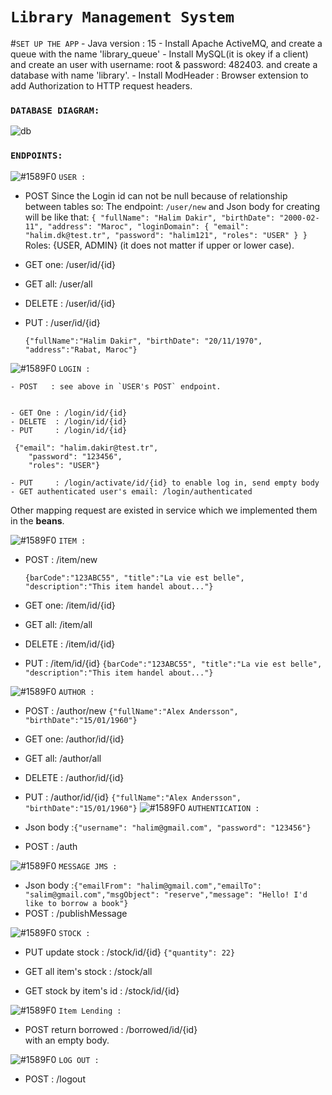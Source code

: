 # ****`Library Management System`****

#`SET UP THE APP`
    - Java version : 15
    - Install Apache ActiveMQ, and create a queue with the name 'library_queue'
    - Install MySQL(it is okey if a client) and create an user with username: root & password: 482403.
      and create a database with name 'library'.
    - Install ModHeader : Browser extension to add Authorization to HTTP request headers.

### `DATABASE DIAGRAM:`
![db](https://user-images.githubusercontent.com/3110131/104819865-e0e96a00-5830-11eb-9745-6c78bd4b79b7.jpg)

### `ENDPOINTS:`

![#1589F0](https://via.placeholder.com/15/1589F0/000000?text=+) `USER :`
      
   - POST   Since the Login id can not be null because of relationship between tables so: 
            The endpoint: `/user/new` and Json body for creating will be like that:
            `{
                 "fullName": "Halim Dakir",
                 "birthDate": "2000-02-11",
                 "address": "Maroc",
                 "loginDomain": {
                                 "email": "halim.dk@test.tr",
                                 "password": "halim121",
                                 "roles": "USER"
                                 }
            }`
     Roles: {USER, ADMIN} (it does not matter if upper or lower case).

     
   - GET one: /user/id/{id}
   - GET all: /user/all
   - DELETE : /user/id/{id}
   - PUT    : /user/id/{id}

     `{"fullName":"Halim Dakir",
       "birthDate": "20/11/1970",
       "address":"Rabat, Maroc"}`
     
![#1589F0](https://via.placeholder.com/15/1589F0/000000?text=+) `LOGIN :`
    
    - POST   : see above in `USER's POST` endpoint.


    - GET One : /login/id/{id}
    - DELETE  : /login/id/{id}
    - PUT     : /login/id/{id}

     {"email": "halim.dakir@test.tr",
        "password": "123456",
        "roles": "USER"}

    - PUT     : /login/activate/id/{id} to enable log in, send empty body
    - GET authenticated user's email: /login/authenticated

Other mapping request are existed in service which we implemented them in the **beans**.

![#1589F0](https://via.placeholder.com/15/1589F0/000000?text=+) `ITEM :`

- POST   : /item/new
  
  `{barCode":"123ABC55",
  "title":"La vie est belle", 
  "description":"This item handel about..."}`
  
- GET one: /item/id/{id}
- GET all: /item/all
- DELETE : /item/id/{id}
- PUT    : /item/id/{id}
  `{barCode":"123ABC55",
  "title":"La vie est belle",
  "description":"This item handel about..."}`

![#1589F0](https://via.placeholder.com/15/1589F0/000000?text=+) `AUTHOR :`

- POST   : /author/new
    `{"fullName":"Alex Andersson",
      "birthDate":"15/01/1960"}`
  
- GET one: /author/id/{id}
- GET all: /author/all
- DELETE : /author/id/{id}
- PUT    : /author/id/{id}
  `{"fullName":"Alex Andersson",
  "birthDate":"15/01/1960"}`
![#1589F0](https://via.placeholder.com/15/1589F0/000000?text=+) `AUTHENTICATION :`
- Json body :`{"username": "halim@gmail.com", "password": "123456"}` 
- POST   : /auth

![#1589F0](https://via.placeholder.com/15/1589F0/000000?text=+) `MESSAGE JMS :`
- Json body :`{"emailFrom": "halim@gmail.com","emailTo": "salim@gmail.com","msgObject": "reserve","message": "Hello! I'd like to borrow a book"}`
- POST   : /publishMessage

![#1589F0](https://via.placeholder.com/15/1589F0/000000?text=+) `STOCK :`

- PUT update stock     : /stock/id/{id}
           `{"quantity": 22}`
  
- GET all item's stock : /stock/all
- GET stock by item's id : /stock/id/{id}

![#1589F0](https://via.placeholder.com/15/1589F0/000000?text=+) `Item Lending :`

- POST return borrowed     : /borrowed/id/{id}        
  with an empty body.


![#1589F0](https://via.placeholder.com/15/1589F0/000000?text=+) `LOG OUT :`
- POST   : /logout

